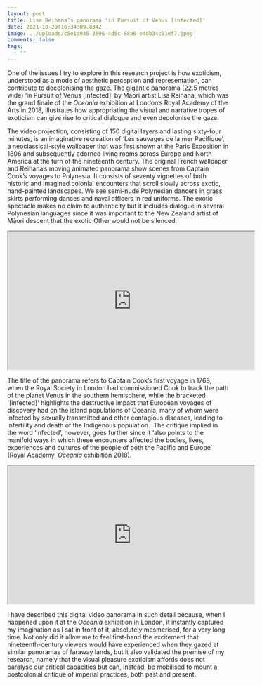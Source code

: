```yaml
---
layout: post
title: Lisa Reihana’s panorama 'in Pursuit of Venus [infected]'
date: 2021-10-29T16:34:09.834Z
image: ../uploads/c5e1d935-2696-4d5c-88a6-e4db34c91ef7.jpeg
comments: false
tags:
  - ""
---
```

One of the issues I try to explore in this research project is how exoticism, understood as a mode of aesthetic perception and representation, can contribute to decolonising the gaze. The gigantic panorama (22.5 metres wide) ‘in Pursuit of Venus \[infected]’ by Māori artist Lisa Reihana, which was the grand finale of the *Oceania* exhibition at London’s Royal Academy of the Arts in 2018, illustrates how appropriating the visual and narrative tropes of exoticism can give rise to critical dialogue and even decolonise the gaze. 

The video projection, consisting of 150 digital layers and lasting sixty-four minutes, is an imaginative recreation of ‘Les sauvages de la mer Pacifique’, a neoclassical-style wallpaper that was first shown at the Paris Exposition in 1806 and subsequently adorned living rooms across Europe and North America at the turn of the nineteenth century. The original French wallpaper and Reihana’s moving animated panorama show scenes from Captain Cook’s voyages to Polynesia. It consists of seventy vignettes of both historic and imagined colonial encounters that scroll slowly across exotic, hand-painted landscapes. We see semi-nude Polynesian dancers in grass skirts performing dances and naval officers in red uniforms. The exotic spectacle makes no claim to authenticity but it includes dialogue in several Polynesian languages since it was important to the New Zealand artist of Māori descent that the exotic Other would not be silenced. 

<div class="video-box"><iframe width="560" height="315" src="https://www.youtube.com/embed/xUePhAr-fvk?rel=0" allow="accelerometer; autoplay; encrypted-media; gyroscope; picture-in-picture" allowfullscreen></iframe></div>

The title of the panorama refers to Captain Cook’s first voyage in 1768, when the Royal Society in London had commissioned Cook to track the path of the planet Venus in the southern hemisphere, while the bracketed '\[infected]' highlights the destructive impact that European voyages of discovery had on the island populations of Oceania, many of whom were infected by sexually transmitted and other contagious diseases, leading to infertility and death of the Indigenous population.  The critique implied in the word ‘infected’, however, goes further since it ‘also points to the manifold ways in which these encounters affected the bodies, lives, experiences and cultures of the people of both the Pacific and Europe’ (Royal Academy, *Oceania* exhibition 2018). 

<div class="video-box"><iframe width="560" height="315" src="https://www.youtube.com/embed/yIa-05FZP2k?rel=0" allow="accelerometer; autoplay; encrypted-media; gyroscope; picture-in-picture" allowfullscreen></iframe></div>

I have described this digital video panorama in such detail because, when I happened upon it at the *Oceania* exhibition in London, it instantly captured my imagination as I sat in front of it, absolutely mesmerised, for a very long time. Not only did it allow me to feel first-hand the excitement that nineteenth-century viewers would have experienced when they gazed at similar panoramas of faraway lands, but it also validated the premise of my research, namely that the visual pleasure exoticism affords does not paralyse our critical capacities but can, instead, be mobilised to mount a postcolonial critique of imperial practices, both past and present.
